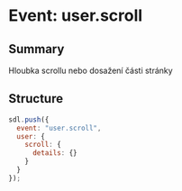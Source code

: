 # Event: user.scroll

## Summary
Hloubka scrollu nebo dosažení části stránky

## Structure

```js
sdl.push({
  event: "user.scroll",
  user: {
    scroll: {
      details: {}
    }
  }
});
```

